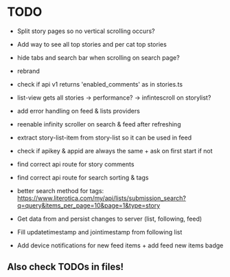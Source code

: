 # TODO

 - Split story pages so no vertical scrolling occurs?
 - Add way to see all top stories and per cat top stories
 - hide tabs and search bar when scrolling on search page?
 - rebrand
 - check if api v1 returns 'enabled_comments' as in stories.ts
 - list-view gets all stories -> performance? -> infintescroll on storylist?
 - add error handling on feed & lists providers
 - reenable infinity scroller on search & feed after refreshing
 - extract story-list-item from story-list so it can be used in feed

 - check if apikey & appid are always the same + ask on first start if not
 - find correct api route for story comments
 - find correct api route for search sorting & tags
 - better search method for tags: https://www.literotica.com/my/api/lists/submission_search?q=query&items_per_page=10&page=1&type=story

 - Get data from and persist changes to server (list, following, feed)
 - Fill updatetimestamp and jointimestamp from following list
 - Add device notifications for new feed items + add feed new items badge


## Also check TODOs in files!
